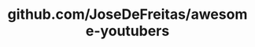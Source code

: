 ---
layout: post
title: github.com/JoseDeFreitas/awesome-youtubers
categories: link
tags: [انگلیسی, گیت‌هاب, برنامه‌نویسی]
---